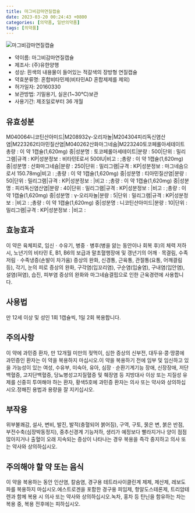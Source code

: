 ```yaml
---
title: 마그비감마연질캡슐
date: 2023-03-20 00:24:43 +0800
categories: [의약품, 일반의약품]
tags: [의약품]
---
```

![마그비감마연질캡슐](https://nedrug.mfds.go.kr/pbp/cmn/itemImageDownload/147427226381000043)

- 약이름: 마그비감마연질캡슐
- 제조사: (주)유한양행
- 성상: 흰색의 내용물이 들어있는 적갈색의 장방형 연질캡슐
- 약효분류명: 혼합비타민제(비타민AD 혼합제제를 제외)
- 허가일자: 20160330
- 보관방법: 기밀용기, 실온(1~30℃)보관
- 사용기간: 제조일로부터 36 개월
## 유효성분
M040064니코틴산아미드|M208932γ-오리자놀|M204304피리독신염산염|M223262티아민질산염|M040262산화마그네슘|M223240토코페롤아세테이트
총량 : 이 약 1캡슐(1,620mg) 중|성분명 : 토코페롤아세테이트|분량 : 500|단위 : 밀리그램|규격 : KP|성분정보 : 비타민E로서 500IU|비고 : ;총량 : 이 약 1캡슐(1,620mg) 중|성분명 : 산화마그네슘|분량 : 250|단위 : 밀리그램|규격 : KP|성분정보 : 마그네슘으로서 150.78mg|비고 : ;총량 : 이 약 1캡슐(1,620mg) 중|성분명 : 티아민질산염|분량 : 50|단위 : 밀리그램|규격 : KP|성분정보 : |비고 : ;총량 : 이 약 1캡슐(1,620mg) 중|성분명 : 피리독신염산염|분량 : 40|단위 : 밀리그램|규격 : KP|성분정보 : |비고 : ;총량 : 이 약 1캡슐(1,620mg) 중|성분명 : γ-오리자놀|분량 : 5|단위 : 밀리그램|규격 : KP|성분정보 : |비고 : ;총량 : 이 약 1캡슐(1,620mg) 중|성분명 : 니코틴산아미드|분량 : 10|단위 : 밀리그램|규격 : KP|성분정보 : |비고 :
## 효능효과
이 약은 육체피로, 임신ㆍ수유기, 병중ㆍ병후(병을 앓는 동안이나 회복 후)의 체력 저하 시, 노년기의 비타민 E, B1, B6의 보급과 말초혈행장애 및 갱년기의 어깨ㆍ목결림, 수족저림ㆍ수족냉증(손발이 차가움) 증상의 완화, 신경통, 근육통, 관절통(요통, 어깨결림 등), 각기, 눈의 피로 증상의 완화, 구각염(입꼬리염), 구순염(입술염), 구내염(입안염), 설염(혀염), 습진, 피부염 증상의 완화와 마그네슘결핍으로 인한 근육경련에 사용합니다.
## 사용법
만 12세 이상 및 성인 1회 1캡슐씩, 1일 2회 복용합니다.
## 주의사항
이 약에 과민증 환자, 만 12개월 미만의 젖먹이, 심한 증상의 신부전, 대두유·콩·땅콩에 과민증인 환자는 이 약을 복용하지 마십시오.이 약을 복용하기 전에 임부 및 임신하고 있을 가능성이 있는 여성, 수유부, 미숙아, 유아, 심장ㆍ순환기계기능 장애, 신장장애, 저단백혈증, 고지단백혈증, 당뇨병성고지질혈증 및 췌장염 등 지방대사 이상 또는 지질성 유제를 신중히 투여해야 하는 환자, 황색5호에 과민증 환자는 의사 또는 약사와 상의하십시오.정해진 용법과 용량을 잘 지키십시오.
## 부작용
위부불쾌감, 설사, 변비, 발진, 발적(충혈되어 붉어짐), 구역, 구토, 묽은 변, 붉은 반점, 부전수축(심장박동정지), 중추신경계 기능저하, 생리가 예정보다 빨라지거나 양이 점점 많아지거나 출혈이 오래 지속되는 증상이 나타나는 경우 복용을 즉각 중지하고 의사 또는 약사와 상의하십시오.
## 주의해야 할 약 또는 음식
이 약을 복용하는 동안 인산염, 칼슘염, 경구용 테트라사이클린계 제제, 제산제, 레보도파를 복용하지 마십시오.에스트로겐을 포함한 경구용 피임제, 항알도스테론제, 트리암테렌과 함께 복용 시 의사 또는 약사와 상의하십시오.녹차, 홍차 등 탄닌을 함유하는 차는 복용 중, 복용 전후에는 피하십시오.
